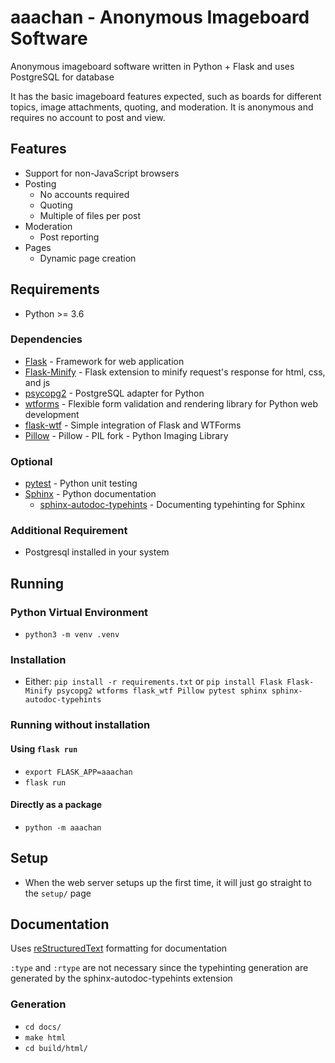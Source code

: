 # aaachan - Anonymous Imageboard Software
Anonymous imageboard software written in Python + Flask and uses PostgreSQL for database

It has the basic imageboard features expected, such as boards for different
topics, image attachments, quoting, and moderation. It is anonymous and
requires no account to post and view.

## Features
* Support for non-JavaScript browsers
* Posting
  * No accounts required
  * Quoting
  * Multiple of files per post
* Moderation
  * Post reporting
* Pages
  * Dynamic page creation

## Requirements
* Python >= 3.6

### Dependencies
* [Flask](https://flask.palletsprojects.com/en/1.1.x/#) - Framework for web application
* [Flask-Minify](https://github.com/mrf345/flask_minify/) - Flask extension to minify request's response for html, css, and js
* [psycopg2](https://www.psycopg.org/) - PostgreSQL adapter for Python
* [wtforms](https://wtforms.readthedocs.io/en/2.3.x/) - Flexible form validation and rendering library for Python web development
* [flask-wtf](https://github.com/lepture/flask-wtf) - Simple integration of Flask and WTForms
* [Pillow](https://python-pillow.org/) - Pillow - PIL fork - Python Imaging Library

### Optional
* [pytest](https://docs.pytest.org/en/stable/) - Python unit testing
* [Sphinx](https://www.sphinx-doc.org/en/master/) - Python documentation
  * [sphinx-autodoc-typehints](https://github.com/agronholm/sphinx-autodoc-typehints) - Documenting typehinting for Sphinx

### Additional Requirement
* Postgresql installed in your system

## Running

### Python Virtual Environment
* `python3 -m venv .venv`

### Installation
* Either: `pip install -r requirements.txt` or `pip install Flask Flask-Minify psycopg2 wtforms flask_wtf Pillow pytest sphinx sphinx-autodoc-typehints`

### Running without installation

#### Using `flask run`
* `export FLASK_APP=aaachan`
* `flask run`

#### Directly as a package
* `python -m aaachan`

## Setup
* When the web server setups up the first time, it will just go straight to the `setup/` page

## Documentation
Uses [reStructuredText](https://docutils.sourceforge.io/rst.html) formatting for documentation

`:type` and `:rtype` are not necessary since the typehinting generation are generated by the sphinx-autodoc-typehints extension

### Generation
* `cd docs/`
* `make html`
* `cd build/html/`


